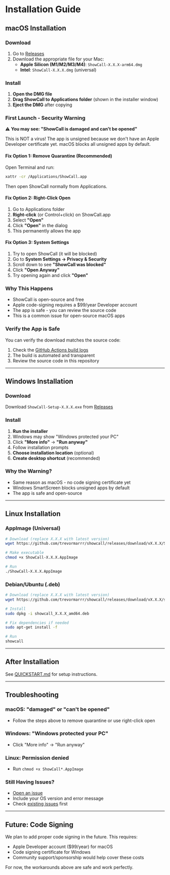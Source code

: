 # Installation Guide

## macOS Installation

### Download
1. Go to [Releases](https://github.com/trevormarrr/showcall/releases)
2. Download the appropriate file for your Mac:
   - **Apple Silicon (M1/M2/M3/M4)**: `ShowCall-X.X.X-arm64.dmg`
   - **Intel**: `ShowCall-X.X.X.dmg` (universal)

### Install

1. **Open the DMG file**
2. **Drag ShowCall to Applications folder** (shown in the installer window)
3. **Eject the DMG** after copying

### First Launch - Security Warning

⚠️ **You may see: "ShowCall is damaged and can't be opened"**

This is NOT a virus! The app is unsigned because we don't have an Apple Developer certificate yet. macOS blocks all unsigned apps by default.

#### Fix Option 1: Remove Quarantine (Recommended)
Open Terminal and run:
```bash
xattr -cr /Applications/ShowCall.app
```

Then open ShowCall normally from Applications.

#### Fix Option 2: Right-Click Open
1. Go to Applications folder
2. **Right-click** (or Control+click) on ShowCall.app
3. Select **"Open"**
4. Click **"Open"** in the dialog
5. This permanently allows the app

#### Fix Option 3: System Settings
1. Try to open ShowCall (it will be blocked)
2. Go to **System Settings → Privacy & Security**
3. Scroll down to see **"ShowCall was blocked"**
4. Click **"Open Anyway"**
5. Try opening again and click **"Open"**

### Why This Happens

- ShowCall is open-source and free
- Apple code-signing requires a $99/year Developer account
- The app is safe - you can review the source code
- This is a common issue for open-source macOS apps

### Verify the App is Safe

You can verify the download matches the source code:
1. Check the [GitHub Actions build logs](https://github.com/trevormarrr/showcall/actions)
2. The build is automated and transparent
3. Review the source code in this repository

---

## Windows Installation

### Download
Download `ShowCall-Setup-X.X.X.exe` from [Releases](https://github.com/trevormarrr/showcall/releases)

### Install
1. **Run the installer**
2. Windows may show "Windows protected your PC"
3. Click **"More info"** → **"Run anyway"**
4. Follow installation prompts
5. **Choose installation location** (optional)
6. **Create desktop shortcut** (recommended)

### Why the Warning?
- Same reason as macOS - no code signing certificate yet
- Windows SmartScreen blocks unsigned apps by default
- The app is safe and open-source

---

## Linux Installation

### AppImage (Universal)
```bash
# Download (replace X.X.X with latest version)
wget https://github.com/trevormarrr/showcall/releases/download/vX.X.X/ShowCall-X.X.X.AppImage

# Make executable
chmod +x ShowCall-X.X.X.AppImage

# Run
./ShowCall-X.X.X.AppImage
```

### Debian/Ubuntu (.deb)
```bash
# Download (replace X.X.X with latest version)
wget https://github.com/trevormarrr/showcall/releases/download/vX.X.X/showcall_X.X.X_amd64.deb

# Install
sudo dpkg -i showcall_X.X.X_amd64.deb

# Fix dependencies if needed
sudo apt-get install -f

# Run
showcall
```

---

## After Installation

See [QUICKSTART.md](QUICKSTART.md) for setup instructions.

---

## Troubleshooting

### macOS: "damaged" or "can't be opened"
- Follow the steps above to remove quarantine or use right-click open

### Windows: "Windows protected your PC"
- Click "More info" → "Run anyway"

### Linux: Permission denied
- Run `chmod +x ShowCall*.AppImage`

### Still Having Issues?
- [Open an issue](https://github.com/trevormarrr/showcall/issues)
- Include your OS version and error message
- Check [existing issues](https://github.com/trevormarrr/showcall/issues) first

---

## Future: Code Signing

We plan to add proper code signing in the future. This requires:
- Apple Developer account ($99/year) for macOS
- Code signing certificate for Windows
- Community support/sponsorship would help cover these costs

For now, the workarounds above are safe and work perfectly.
